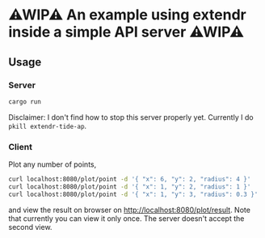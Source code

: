 ⚠WIP⚠ An example using extendr inside a simple API server ⚠WIP⚠
====================================================

## Usage

### Server

```sh
cargo run
```

Disclaimer: I don't find how to stop this server properly yet. Currently I do `pkill extendr-tide-ap`.

### Client

Plot any number of points,

```sh
curl localhost:8080/plot/point -d '{ "x": 6, "y": 2, "radius": 4 }'
curl localhost:8080/plot/point -d '{ "x": 1, "y": 2, "radius": 1 }'
curl localhost:8080/plot/point -d '{ "x": 1, "y": 3, "radius": 0.3 }'
```

and view the result on browser on <http://localhost:8080/plot/result>.
Note that currently you can view it only once. The server doesn't accept the second view.
